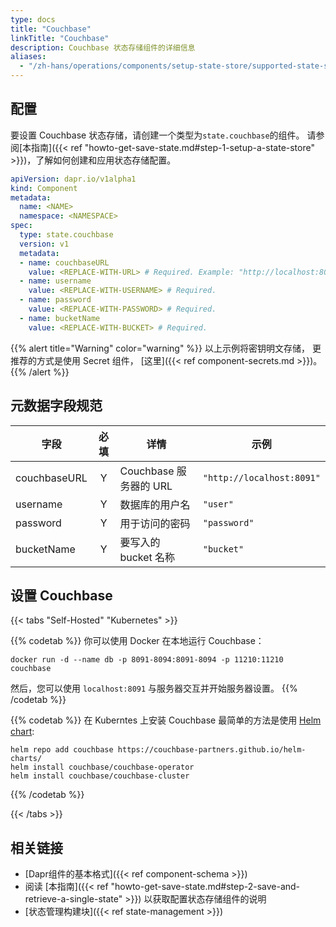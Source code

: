 ```yaml
---
type: docs
title: "Couchbase"
linkTitle: "Couchbase"
description: Couchbase 状态存储组件的详细信息
aliases:
  - "/zh-hans/operations/components/setup-state-store/supported-state-stores/setup-couchbase/"
---
```


## 配置

要设置 Couchbase 状态存储，请创建一个类型为`state.couchbase`的组件。 请参阅[本指南]({{< ref "howto-get-save-state.md#step-1-setup-a-state-store" >}})，了解如何创建和应用状态存储配置。


```yaml
apiVersion: dapr.io/v1alpha1
kind: Component
metadata:
  name: <NAME>
  namespace: <NAMESPACE>
spec:
  type: state.couchbase
  version: v1
  metadata:
  - name: couchbaseURL
    value: <REPLACE-WITH-URL> # Required. Example: "http://localhost:8091"
  - name: username
    value: <REPLACE-WITH-USERNAME> # Required.
  - name: password
    value: <REPLACE-WITH-PASSWORD> # Required.
  - name: bucketName
    value: <REPLACE-WITH-BUCKET> # Required.
```

{{% alert title="Warning" color="warning" %}}
以上示例将密钥明文存储， 更推荐的方式是使用 Secret 组件， [这里]({{< ref component-secrets.md >}})。
{{% /alert %}}

## 元数据字段规范

| 字段           | 必填 | 详情                 | 示例                        |
| ------------ |:--:| ------------------ | ------------------------- |
| couchbaseURL | Y  | Couchbase 服务器的 URL | `"http://localhost:8091"` |
| username     | Y  | 数据库的用户名            | `"user"`                  |
| password     | Y  | 用于访问的密码            | `"password"`              |
| bucketName   | Y  | 要写入的 bucket 名称     | `"bucket"`                |

## 设置 Couchbase

{{< tabs "Self-Hosted" "Kubernetes" >}}

{{% codetab %}}
你可以使用 Docker 在本地运行 Couchbase：

```
docker run -d --name db -p 8091-8094:8091-8094 -p 11210:11210 couchbase
```

然后，您可以使用 `localhost:8091` 与服务器交互并开始服务器设置。
{{% /codetab %}}

{{% codetab %}}
在 Kuberntes 上安装 Couchbase 最简单的方法是使用 [Helm chart](https://github.com/couchbase-partners/helm-charts#deploying-for-development-quick-start):

```
helm repo add couchbase https://couchbase-partners.github.io/helm-charts/
helm install couchbase/couchbase-operator
helm install couchbase/couchbase-cluster
```
{{% /codetab %}}

{{< /tabs >}}

## 相关链接
- [Dapr组件的基本格式]({{< ref component-schema >}})
- 阅读 [本指南]({{< ref "howto-get-save-state.md#step-2-save-and-retrieve-a-single-state" >}}) 以获取配置状态存储组件的说明
- [状态管理构建块]({{< ref state-management >}})
